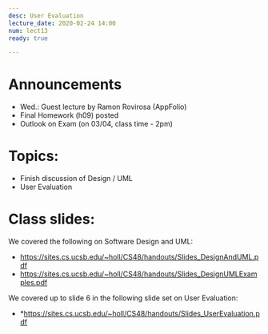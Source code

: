 ```yaml
---
desc: User Evaluation
lecture_date: 2020-02-24 14:00
num: lect13
ready: true

---
```



# Announcements
* Wed.: Guest lecture by Ramon Rovirosa (AppFolio)
* Final Homework (h09) posted
* Outlook on Exam (on 03/04, class time - 2pm)



# Topics: 

* Finish discussion of Design / UML 
* User Evaluation 


# Class slides: 
We covered the following on Software Design and UML:
* <https://sites.cs.ucsb.edu/~holl/CS48/handouts/Slides_DesignAndUML.pdf>   
* <https://sites.cs.ucsb.edu/~holl/CS48/handouts/Slides_DesignUMLExamples.pdf>

We covered up to slide 6 in the following slide set on User Evaluation:
* *<https://sites.cs.ucsb.edu/~holl/CS48/handouts/Slides_UserEvaluation.pdf>



	